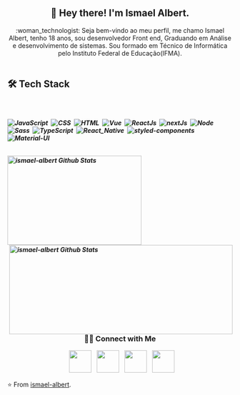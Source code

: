 <h2 align="center">👾 Hey  there!  I'm Ismael Albert. <width="25"></h2> 
 
<p align="center">  
:woman_technologist: Seja bem-vindo ao meu perfil, me chamo Ismael Albert, tenho 18 anos, sou desenvolvedor Front end, Graduando em Análise e desenvolvimento de sistemas.  
Sou formado em Técnico de Informática pelo Instituto Federal de Educação(IFMA).
<br>     
<br>   
</p>
 
<h2>🛠 Tech Stack</h2> 

   &nbsp; 
      <h5><h5>
    ![JavaScript](https://img.shields.io/badge/JavaScript-F7DF1E?style=for-the-badge&logo=javascript&logoColor=black)&nbsp;
    ![CSS](https://img.shields.io/badge/CSS3-1572B6?style=for-the-badge&logo=css3&logoColor=white)&nbsp;
    ![HTML](https://img.shields.io/badge/HTML5-E34F26?style=for-the-badge&logo=html5&logoColor=white)&nbsp;
    ![Vue](https://img.shields.io/badge/Vue.js-35495E?style=for-the-badge&logo=vue.js&logoColor=4FC08D)&nbsp;
    ![ReactJs](https://img.shields.io/badge/React-20232A?style=for-the-badge&logo=react&logoColor=61DAFB)&nbsp;
    ![nextJs](https://img.shields.io/badge/next.js-000000?style=for-the-badge&logo=nextdotjs&logoColor=white)&nbsp;
    ![Node](https://img.shields.io/badge/Node.js-43853D?style=for-the-badge&logo=node-dot-js&logoColor=white)&nbsp;     
    ![Sass](https://img.shields.io/badge/Sass-CC6699?style=for-the-badge&logo=sass&logoColor=white)&nbsp;
    ![TypeScript](https://img.shields.io/badge/TypeScript-007ACC?style=for-the-badge&logo=typescript&logoColor=white)&nbsp;
    ![React_Native](https://img.shields.io/badge/React_Native-20232A?style=for-the-badge&logo=react&logoColor=61DAFB)&nbsp;
    ![styled-components](https://img.shields.io/badge/styled--components-DB7093?style=for-the-badge&logo=styled-components&logoColor=white)&nbsp;
    ![Material-UI](https://img.shields.io/badge/Material--UI-0081CB?style=for-the-badge&logo=material-ui&logoColor=white)&nbsp;
         <br>


  
     

  
 
<br>  
<img align="letf" src="https://github-readme-stats.vercel.app/api/top-langs/?username=ismael-albert&theme=radical&title_color=2234AE&text_color=D3D3D3&bg_color=0,000000,130F40" alt="ismael-albert Github Stats" width="300" height="200"><img align="right" src="https://github-readme-stats.vercel.app/api?username=ismael-albert&show_icons=true&count_private=true&theme=radical" alt="ismael-albert Github Stats" width="500" height="200">  


      
<br>


<h3 align="center"> 🤝🏻 Connect with Me</h3>
<p align="center">
&nbsp; <a href="https://twitter.com/IsmaelAlbert14" target="_blank" rel="noopener noreferrer"><img src="https://img.icons8.com/plasticine/100/000000/twitter.png" width="50" /></a>  
&nbsp; <a href="https://www.instagram.com/ismaelalbert_/" target="_blank" rel="noopener noreferrer"><img src="https://img.icons8.com/plasticine/100/000000/instagram-new.png" width="50" /></a>  
&nbsp; <a href="https://www.linkedin.com/in/ismaelalbert/" target="_blank" rel="noopener noreferrer"><img src="https://img.icons8.com/plasticine/100/000000/linkedin.png" width="50" /></a>
&nbsp; <a href="mailto:maelworkspace@gmail.com" target="_blank" rel="noopener noreferrer"><img src="https://img.icons8.com/plasticine/100/000000/gmail.png"  width="50" /> </a>
</p>

⭐️ From [ismael-albert](https://github.com/ismael-albert).
      
     
   
